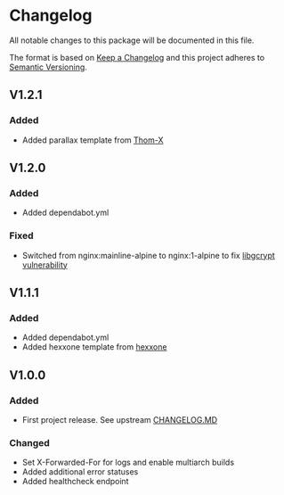 # Changelog

All notable changes to this package will be documented in this file.

The format is based on [Keep a Changelog][keepachangelog] and this project adheres to [Semantic Versioning][semver].

## V1.2.1

### Added

- Added parallax template from [Thom-X](https://github.com/Thom-x/docker-error-pages)

## V1.2.0

### Added

- Added dependabot.yml

### Fixed

- Switched from nginx:mainline-alpine to nginx:1-alpine to fix [libgcrypt vulnerability](https://snyk.io/vuln/SNYK-ALPINE314-LIBGCRYPT-1582772)

## V1.1.1

### Added

- Added dependabot.yml
- Added hexxone template from [hexxone](https://github.com/hexxone/error-pages)

## V1.0.0

### Added

- First project release. See upstream [CHANGELOG.MD](https://github.com/tarampampam/error-pages/blob/master/CHANGELOG.md)

### Changed

- Set X-Forwarded-For for logs and enable multiarch builds
- Added additional error statuses
- Added healthcheck endpoint

[keepachangelog]:https://keepachangelog.com/en/1.0.0/
[semver]:https://semver.org/spec/v2.0.0.html